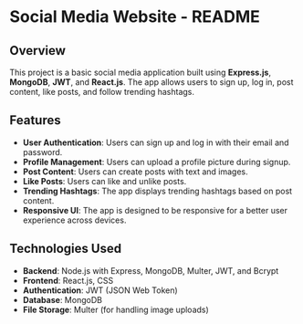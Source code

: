# Social Media Website - README

## Overview
This project is a basic social media application built using **Express.js**, **MongoDB**, **JWT**, and **React.js**. The app allows users to sign up, log in, post content, like posts, and follow trending hashtags.

## Features
- **User Authentication**: Users can sign up and log in with their email and password.
- **Profile Management**: Users can upload a profile picture during signup.
- **Post Content**: Users can create posts with text and images.
- **Like Posts**: Users can like and unlike posts.
- **Trending Hashtags**: The app displays trending hashtags based on post content.
- **Responsive UI**: The app is designed to be responsive for a better user experience across devices.

## Technologies Used
- **Backend**: Node.js with Express, MongoDB, Multer, JWT, and Bcrypt
- **Frontend**: React.js, CSS
- **Authentication**: JWT (JSON Web Token)
- **Database**: MongoDB
- **File Storage**: Multer (for handling image uploads)


